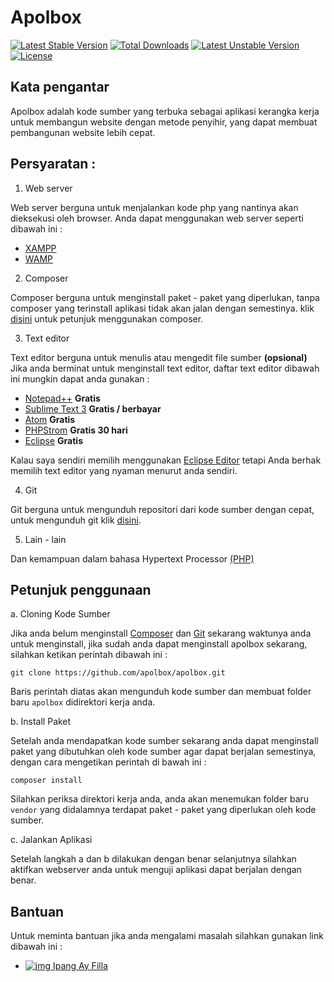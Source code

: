 # Apolbox

[![Latest Stable Version](https://poser.pugx.org/apolbox/apolbox/v/stable)](https://packagist.org/packages/apolbox/apolbox#v1.0) [![Total Downloads](https://poser.pugx.org/apolbox/apolbox/downloads)](https://packagist.org/packages/apolbox/apolbox) [![Latest Unstable Version](https://poser.pugx.org/apolbox/apolbox/v/unstable)](https://packagist.org/packages/apolbox/apolbox) [![License](https://poser.pugx.org/apolbox/apolbox/license)](https://packagist.org/packages/apolbox/apolbox)

## Kata pengantar

Apolbox adalah kode sumber yang terbuka sebagai aplikasi kerangka kerja untuk membangun website dengan metode penyihir, yang dapat membuat pembangunan website lebih cepat.


## Persyaratan :
1. Web server

Web server berguna untuk menjalankan kode php yang nantinya akan dieksekusi oleh browser.
Anda dapat menggunakan web server seperti dibawah ini :

* [XAMPP](https://www.apachefriends.org/download.html)
* [WAMP](http://www.wampserver.com/en/)

2. Composer

Composer berguna untuk menginstall paket - paket yang diperlukan,
tanpa composer yang terinstall aplikasi tidak akan jalan dengan semestinya.
klik [disini](https://getcomposer.org/) untuk petunjuk menggunakan composer.

3. Text editor

Text editor berguna untuk menulis atau mengedit file sumber <b>(opsional)</b>
Jika anda berminat untuk menginstall text editor, daftar text editor dibawah ini mungkin dapat anda gunakan :

* [Notepad++](https://notepad-plus-plus.org/download/v7.4.1.html) <b>Gratis</b>
* [Sublime Text 3](https://download.sublimetext.com/Sublime%20Text%20Build%203126%20Setup.exe) <b>Gratis / berbayar</b>
* [Atom](https://atom.io/download/windows) <b>Gratis</b>
* [PHPStrom](https://www.jetbrains.com/phpstorm/download/) <b>Gratis 30 hari</b>
* [Eclipse](https://www.eclipse.org/downloads/) <b>Gratis</b>
	
Kalau saya sendiri memilih menggunakan [Eclipse Editor](https://www.eclipse.org/downloads/) tetapi Anda berhak memilih text editor yang nyaman menurut anda sendiri.

4. Git

Git berguna untuk mengunduh repositori dari kode sumber dengan cepat, untuk mengunduh git klik [disini](https://www.google.co.id/url?sa=t&rct=j&q=&esrc=s&source=web&cd=2&cad=rja&uact=8&ved=0ahUKEwiooLOz56PUAhXMNY8KHQSiCmQQjBAILjAB&url=https%3A%2F%2Fgit-scm.com%2Fdownloads&usg=AFQjCNHZLDrEFiZHXrz1JGq57NFHFrcfkA).

5. Lain - lain

Dan kemampuan dalam bahasa Hypertext Processor [(PHP)](https://php.net/)

## Petunjuk penggunaan

a. Cloning Kode Sumber

Jika anda belum menginstall [Composer](https://getcomposer.org) dan [Git](https://git-scm.com/download/win) sekarang waktunya anda untuk menginstall, jika sudah anda dapat menginstall apolbox sekarang, silahkan ketikan perintah dibawah ini :

	git clone https://github.com/apolbox/apolbox.git

Baris perintah diatas akan mengunduh kode sumber dan membuat folder baru <code>apolbox</code> didirektori kerja anda.

b. Install Paket

Setelah anda mendapatkan kode sumber sekarang anda dapat menginstall paket yang dibutuhkan oleh kode sumber agar dapat berjalan semestinya, dengan cara mengetikan perintah di bawah ini :

	composer install
	
Silahkan periksa direktori kerja anda, anda akan menemukan folder baru <code>vendor</code> yang didalamnya terdapat paket - paket yang diperlukan oleh kode sumber.

c. Jalankan Aplikasi

Setelah langkah a dan b dilakukan dengan benar selanjutnya silahkan aktifkan webserver anda untuk menguji aplikasi dapat berjalan dengan benar.

## Bantuan

Untuk meminta bantuan jika anda mengalami masalah silahkan gunakan link dibawah ini :

* [![img](https://github.com/apolbox/apolbox/blob/master/assets/img/logo-facebook24x24.png) Ipang Ay Filla](https://web.facebook.com/ayus.filla)
